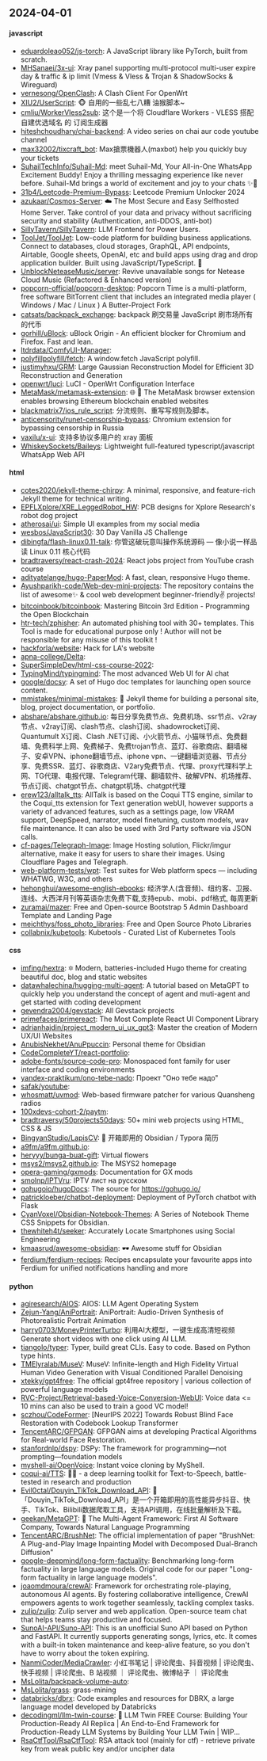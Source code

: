 ## 2024-04-01

#### javascript
* [eduardoleao052/js-torch](https://github.com/eduardoleao052/js-torch): A JavaScript library like PyTorch, built from scratch.
* [MHSanaei/3x-ui](https://github.com/MHSanaei/3x-ui): Xray panel supporting multi-protocol multi-user expire day & traffic & ip limit (Vmess & Vless & Trojan & ShadowSocks & Wireguard)
* [vernesong/OpenClash](https://github.com/vernesong/OpenClash): A Clash Client For OpenWrt
* [XIU2/UserScript](https://github.com/XIU2/UserScript): 🐵 自用的一些乱七八糟 油猴脚本~
* [cmliu/WorkerVless2sub](https://github.com/cmliu/WorkerVless2sub): 这个是一个将 Cloudflare Workers - VLESS 搭配 自建优选域名 的 订阅生成器
* [hiteshchoudhary/chai-backend](https://github.com/hiteshchoudhary/chai-backend): A video series on chai aur code youtube channel
* [max32002/tixcraft_bot](https://github.com/max32002/tixcraft_bot): Max搶票機器人(maxbot) help you quickly buy your tickets
* [SuhailTechInfo/Suhail-Md](https://github.com/SuhailTechInfo/Suhail-Md): meet Suhail-Md, Your All-in-One WhatsApp Excitement Buddy! Enjoy a thrilling messaging experience like never before. Suhail-Md brings a world of excitement and joy to your chats ✨🤖
* [31b4/Leetcode-Premium-Bypass](https://github.com/31b4/Leetcode-Premium-Bypass): Leetcode Premium Unlocker 2024
* [azukaar/Cosmos-Server](https://github.com/azukaar/Cosmos-Server): ☁️ The Most Secure and Easy Selfhosted Home Server. Take control of your data and privacy without sacrificing security and stability (Authentication, anti-DDOS, anti-bot)
* [SillyTavern/SillyTavern](https://github.com/SillyTavern/SillyTavern): LLM Frontend for Power Users.
* [ToolJet/ToolJet](https://github.com/ToolJet/ToolJet): Low-code platform for building business applications. Connect to databases, cloud storages, GraphQL, API endpoints, Airtable, Google sheets, OpenAI, etc and build apps using drag and drop application builder. Built using JavaScript/TypeScript. 🚀
* [UnblockNeteaseMusic/server](https://github.com/UnblockNeteaseMusic/server): Revive unavailable songs for Netease Cloud Music (Refactored & Enhanced version)
* [popcorn-official/popcorn-desktop](https://github.com/popcorn-official/popcorn-desktop): Popcorn Time is a multi-platform, free software BitTorrent client that includes an integrated media player ( Windows / Mac / Linux ) A Butter-Project Fork
* [catsats/backpack_exchange](https://github.com/catsats/backpack_exchange): backpack 刷交易量 JavaScript 刷市场所有的代币
* [gorhill/uBlock](https://github.com/gorhill/uBlock): uBlock Origin - An efficient blocker for Chromium and Firefox. Fast and lean.
* [ltdrdata/ComfyUI-Manager](https://github.com/ltdrdata/ComfyUI-Manager): 
* [polyfillpolyfill/fetch](https://github.com/polyfillpolyfill/fetch): A window.fetch JavaScript polyfill.
* [justimyhxu/GRM](https://github.com/justimyhxu/GRM): Large Gaussian Reconstruction Model for Efficient 3D Reconstruction and Generation
* [openwrt/luci](https://github.com/openwrt/luci): LuCI - OpenWrt Configuration Interface
* [MetaMask/metamask-extension](https://github.com/MetaMask/metamask-extension): 🌐 🔌 The MetaMask browser extension enables browsing Ethereum blockchain enabled websites
* [blackmatrix7/ios_rule_script](https://github.com/blackmatrix7/ios_rule_script): 分流规则、重写写规则及脚本。
* [anticensority/runet-censorship-bypass](https://github.com/anticensority/runet-censorship-bypass): Chromium extension for bypassing censorship in Russia
* [vaxilu/x-ui](https://github.com/vaxilu/x-ui): 支持多协议多用户的 xray 面板
* [WhiskeySockets/Baileys](https://github.com/WhiskeySockets/Baileys): Lightweight full-featured typescript/javascript WhatsApp Web API

#### html
* [cotes2020/jekyll-theme-chirpy](https://github.com/cotes2020/jekyll-theme-chirpy): A minimal, responsive, and feature-rich Jekyll theme for technical writing.
* [EPFLXplore/XRE_LeggedRobot_HW](https://github.com/EPFLXplore/XRE_LeggedRobot_HW): PCB designs for Xplore Research's robot dog project
* [atherosai/ui](https://github.com/atherosai/ui): Simple UI examples from my social media
* [wesbos/JavaScript30](https://github.com/wesbos/JavaScript30): 30 Day Vanilla JS Challenge
* [dibingfa/flash-linux0.11-talk](https://github.com/dibingfa/flash-linux0.11-talk): 你管这破玩意叫操作系统源码 — 像小说一样品读 Linux 0.11 核心代码
* [bradtraversy/react-crash-2024](https://github.com/bradtraversy/react-crash-2024): React jobs project from YouTube crash course
* [adityatelange/hugo-PaperMod](https://github.com/adityatelange/hugo-PaperMod): A fast, clean, responsive Hugo theme.
* [Ayushparikh-code/Web-dev-mini-projects](https://github.com/Ayushparikh-code/Web-dev-mini-projects): The repository contains the list of awesome✨ & cool web development beginner-friendly✌️ projects!
* [bitcoinbook/bitcoinbook](https://github.com/bitcoinbook/bitcoinbook): Mastering Bitcoin 3rd Edition - Programming the Open Blockchain
* [htr-tech/zphisher](https://github.com/htr-tech/zphisher): An automated phishing tool with 30+ templates. This Tool is made for educational purpose only ! Author will not be responsible for any misuse of this toolkit !
* [hackforla/website](https://github.com/hackforla/website): Hack for LA's website
* [apna-college/Delta](https://github.com/apna-college/Delta): 
* [SuperSimpleDev/html-css-course-2022](https://github.com/SuperSimpleDev/html-css-course-2022): 
* [TypingMind/typingmind](https://github.com/TypingMind/typingmind): The most advanced Web UI for AI chat
* [google/docsy](https://github.com/google/docsy): A set of Hugo doc templates for launching open source content.
* [mmistakes/minimal-mistakes](https://github.com/mmistakes/minimal-mistakes): 📐 Jekyll theme for building a personal site, blog, project documentation, or portfolio.
* [abshare/abshare.github.io](https://github.com/abshare/abshare.github.io): 每日分享免费节点、免费机场、ssr节点、v2ray节点、v2ray订阅、clash节点、clash订阅、shadowrocket订阅、Quantumult X订阅、Clash .NET订阅、小火箭节点、小猫咪节点、免费翻墙、免费科学上网、免费梯子、免费trojan节点、蓝灯、谷歌商店、翻墙梯子、安卓VPN、iphone翻墙节点、iphone vpn、一键翻墙浏览器、节点分享、免费SSR、蓝灯、谷歌商店、V2ary免费节点、代理、proxy代理科学上网、TG代理、电报代理、Telegram代理、翻墙软件、破解VPN、机场推荐、节点订阅、chatgpt节点、chatgpt机场、chatgpt代理
* [erew123/alltalk_tts](https://github.com/erew123/alltalk_tts): AllTalk is based on the Coqui TTS engine, similar to the Coqui_tts extension for Text generation webUI, however supports a variety of advanced features, such as a settings page, low VRAM support, DeepSpeed, narrator, model finetuning, custom models, wav file maintenance. It can also be used with 3rd Party software via JSON calls.
* [cf-pages/Telegraph-Image](https://github.com/cf-pages/Telegraph-Image): Image Hosting solution, Flickr/imgur alternative, make it easy for users to share their images. Using Cloudflare Pages and Telegraph.
* [web-platform-tests/wpt](https://github.com/web-platform-tests/wpt): Test suites for Web platform specs — including WHATWG, W3C, and others
* [hehonghui/awesome-english-ebooks](https://github.com/hehonghui/awesome-english-ebooks): 经济学人(含音频)、纽约客、卫报、连线、大西洋月刊等英语杂志免费下载,支持epub、mobi、pdf格式, 每周更新
* [zuramai/mazer](https://github.com/zuramai/mazer): Free and Open-source Bootstrap 5 Admin Dashboard Template and Landing Page
* [meichthys/foss_photo_libraries](https://github.com/meichthys/foss_photo_libraries): Free and Open Source Photo Libraries
* [collabnix/kubetools](https://github.com/collabnix/kubetools): Kubetools - Curated List of Kubernetes Tools

#### css
* [imfing/hextra](https://github.com/imfing/hextra): 🔯 Modern, batteries-included Hugo theme for creating beautiful doc, blog and static websites
* [datawhalechina/hugging-multi-agent](https://github.com/datawhalechina/hugging-multi-agent): A tutorial based on MetaGPT to quickly help you understand the concept of agent and muti-agent and get started with coding development
* [gevendra2004/gevstack](https://github.com/gevendra2004/gevstack): All Gevstack projects
* [primefaces/primereact](https://github.com/primefaces/primereact): The Most Complete React UI Component Library
* [adrianhajdin/project_modern_ui_ux_gpt3](https://github.com/adrianhajdin/project_modern_ui_ux_gpt3): Master the creation of Modern UX/UI Websites
* [AnubisNekhet/AnuPpuccin](https://github.com/AnubisNekhet/AnuPpuccin): Personal theme for Obsidian
* [CodeCompleteYT/react-portfolio](https://github.com/CodeCompleteYT/react-portfolio): 
* [adobe-fonts/source-code-pro](https://github.com/adobe-fonts/source-code-pro): Monospaced font family for user interface and coding environments
* [yandex-praktikum/ono-tebe-nado](https://github.com/yandex-praktikum/ono-tebe-nado): Проект "Оно тебе надо"
* [safak/youtube](https://github.com/safak/youtube): 
* [whosmatt/uvmod](https://github.com/whosmatt/uvmod): Web-based firmware patcher for various Quansheng radios
* [100xdevs-cohort-2/paytm](https://github.com/100xdevs-cohort-2/paytm): 
* [bradtraversy/50projects50days](https://github.com/bradtraversy/50projects50days): 50+ mini web projects using HTML, CSS & JS
* [BingyanStudio/LapisCV](https://github.com/BingyanStudio/LapisCV): 📃 开箱即用的 Obsidian / Typora 简历
* [a9fm/a9fm.github.io](https://github.com/a9fm/a9fm.github.io): 
* [heryyy/bunga-buat-gift](https://github.com/heryyy/bunga-buat-gift): Virtual flowers
* [msys2/msys2.github.io](https://github.com/msys2/msys2.github.io): The MSYS2 homepage
* [opera-gaming/gxmods](https://github.com/opera-gaming/gxmods): Documentation for GX mods
* [smolnp/IPTVru](https://github.com/smolnp/IPTVru): IPTV лист на русском
* [gohugoio/hugoDocs](https://github.com/gohugoio/hugoDocs): The source for https://gohugo.io/
* [patrickloeber/chatbot-deployment](https://github.com/patrickloeber/chatbot-deployment): Deployment of PyTorch chatbot with Flask
* [CyanVoxel/Obsidian-Notebook-Themes](https://github.com/CyanVoxel/Obsidian-Notebook-Themes): A Series of Notebook Theme CSS Snippets for Obsidian.
* [thewhiteh4t/seeker](https://github.com/thewhiteh4t/seeker): Accurately Locate Smartphones using Social Engineering
* [kmaasrud/awesome-obsidian](https://github.com/kmaasrud/awesome-obsidian): 🕶️ Awesome stuff for Obsidian
* [ferdium/ferdium-recipes](https://github.com/ferdium/ferdium-recipes): Recipes encapsulate your favourite apps into Ferdium for unified notifications handling and more

#### python
* [agiresearch/AIOS](https://github.com/agiresearch/AIOS): AIOS: LLM Agent Operating System
* [Zejun-Yang/AniPortrait](https://github.com/Zejun-Yang/AniPortrait): AniPortrait: Audio-Driven Synthesis of Photorealistic Portrait Animation
* [harry0703/MoneyPrinterTurbo](https://github.com/harry0703/MoneyPrinterTurbo): 利用AI大模型，一键生成高清短视频 Generate short videos with one click using AI LLM.
* [tiangolo/typer](https://github.com/tiangolo/typer): Typer, build great CLIs. Easy to code. Based on Python type hints.
* [TMElyralab/MuseV](https://github.com/TMElyralab/MuseV): MuseV: Infinite-length and High Fidelity Virtual Human Video Generation with Visual Conditioned Parallel Denoising
* [xtekky/gpt4free](https://github.com/xtekky/gpt4free): The official gpt4free repository | various collection of powerful language models
* [RVC-Project/Retrieval-based-Voice-Conversion-WebUI](https://github.com/RVC-Project/Retrieval-based-Voice-Conversion-WebUI): Voice data <= 10 mins can also be used to train a good VC model!
* [sczhou/CodeFormer](https://github.com/sczhou/CodeFormer): [NeurIPS 2022] Towards Robust Blind Face Restoration with Codebook Lookup Transformer
* [TencentARC/GFPGAN](https://github.com/TencentARC/GFPGAN): GFPGAN aims at developing Practical Algorithms for Real-world Face Restoration.
* [stanfordnlp/dspy](https://github.com/stanfordnlp/dspy): DSPy: The framework for programming—not prompting—foundation models
* [myshell-ai/OpenVoice](https://github.com/myshell-ai/OpenVoice): Instant voice cloning by MyShell.
* [coqui-ai/TTS](https://github.com/coqui-ai/TTS): 🐸💬 - a deep learning toolkit for Text-to-Speech, battle-tested in research and production
* [Evil0ctal/Douyin_TikTok_Download_API](https://github.com/Evil0ctal/Douyin_TikTok_Download_API): 🚀「Douyin_TikTok_Download_API」是一个开箱即用的高性能异步抖音、快手、TikTok、Bilibili数据爬取工具，支持API调用，在线批量解析及下载。
* [geekan/MetaGPT](https://github.com/geekan/MetaGPT): 🌟 The Multi-Agent Framework: First AI Software Company, Towards Natural Language Programming
* [TencentARC/BrushNet](https://github.com/TencentARC/BrushNet): The official implementation of paper "BrushNet: A Plug-and-Play Image Inpainting Model with Decomposed Dual-Branch Diffusion"
* [google-deepmind/long-form-factuality](https://github.com/google-deepmind/long-form-factuality): Benchmarking long-form factuality in large language models. Original code for our paper "Long-form factuality in large language models".
* [joaomdmoura/crewAI](https://github.com/joaomdmoura/crewAI): Framework for orchestrating role-playing, autonomous AI agents. By fostering collaborative intelligence, CrewAI empowers agents to work together seamlessly, tackling complex tasks.
* [zulip/zulip](https://github.com/zulip/zulip): Zulip server and web application. Open-source team chat that helps teams stay productive and focused.
* [SunoAI-API/Suno-API](https://github.com/SunoAI-API/Suno-API): This is an unofficial Suno API based on Python and FastAPI. It currently supports generating songs, lyrics, etc. It comes with a built-in token maintenance and keep-alive feature, so you don't have to worry about the token expiring.
* [NanmiCoder/MediaCrawler](https://github.com/NanmiCoder/MediaCrawler): 小红书笔记 | 评论爬虫、抖音视频 | 评论爬虫、快手视频 | 评论爬虫、B 站视频 ｜ 评论爬虫、微博帖子 ｜ 评论爬虫
* [MsLolita/backpack-volume-auto](https://github.com/MsLolita/backpack-volume-auto): 
* [MsLolita/grass](https://github.com/MsLolita/grass): grass-mining
* [databricks/dbrx](https://github.com/databricks/dbrx): Code examples and resources for DBRX, a large language model developed by Databricks
* [decodingml/llm-twin-course](https://github.com/decodingml/llm-twin-course): 🤖 LLM Twin FREE Course: Building Your Production-Ready AI Replica | An End-to-End Framework for Production-Ready LLM Systems by Building Your LLM Twin | WIP...
* [RsaCtfTool/RsaCtfTool](https://github.com/RsaCtfTool/RsaCtfTool): RSA attack tool (mainly for ctf) - retrieve private key from weak public key and/or uncipher data
